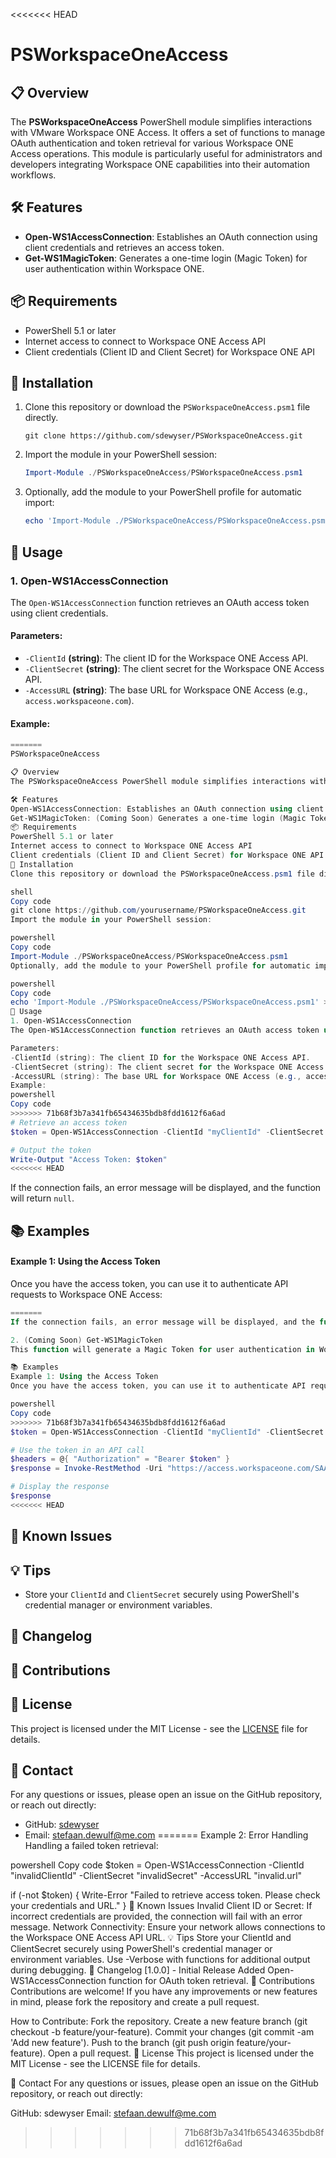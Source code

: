 <<<<<<< HEAD

# PSWorkspaceOneAccess

## 📋 Overview
The **PSWorkspaceOneAccess** PowerShell module simplifies interactions with VMware Workspace ONE Access. It offers a set of functions to manage OAuth authentication and token retrieval for various Workspace ONE Access operations. This module is particularly useful for administrators and developers integrating Workspace ONE capabilities into their automation workflows.

## 🛠️ Features
- **Open-WS1AccessConnection**: Establishes an OAuth connection using client credentials and retrieves an access token.
- **Get-WS1MagicToken**: Generates a one-time login (Magic Token) for user authentication within Workspace ONE.

## 📦 Requirements
- PowerShell 5.1 or later
- Internet access to connect to Workspace ONE Access API
- Client credentials (Client ID and Client Secret) for Workspace ONE API

## 🔧 Installation

1. Clone this repository or download the `PSWorkspaceOneAccess.psm1` file directly.

   ```shell
   git clone https://github.com/sdewyser/PSWorkspaceOneAccess.git
   ```

2. Import the module in your PowerShell session:

   ```powershell
   Import-Module ./PSWorkspaceOneAccess/PSWorkspaceOneAccess.psm1
   ```

3. Optionally, add the module to your PowerShell profile for automatic import:

   ```powershell
   echo 'Import-Module ./PSWorkspaceOneAccess/PSWorkspaceOneAccess.psm1' >> $PROFILE
   ```

## 🚀 Usage

### 1. Open-WS1AccessConnection
The `Open-WS1AccessConnection` function retrieves an OAuth access token using client credentials.

#### Parameters:
- `-ClientId` **(string)**: The client ID for the Workspace ONE Access API.
- `-ClientSecret` **(string)**: The client secret for the Workspace ONE Access API.
- `-AccessURL` **(string)**: The base URL for Workspace ONE Access (e.g., `access.workspaceone.com`).

#### Example:

```powershell
=======
PSWorkspaceOneAccess

📋 Overview
The PSWorkspaceOneAccess PowerShell module simplifies interactions with VMware Workspace ONE Access. It offers a set of functions to manage OAuth authentication and token retrieval for various Workspace ONE Access operations. This module is particularly useful for administrators and developers integrating Workspace ONE capabilities into their automation workflows.

🛠️ Features
Open-WS1AccessConnection: Establishes an OAuth connection using client credentials and retrieves an access token.
Get-WS1MagicToken: (Coming Soon) Generates a one-time login (Magic Token) for user authentication within Workspace ONE.
📦 Requirements
PowerShell 5.1 or later
Internet access to connect to Workspace ONE Access API
Client credentials (Client ID and Client Secret) for Workspace ONE API
🔧 Installation
Clone this repository or download the PSWorkspaceOneAccess.psm1 file directly.

shell
Copy code
git clone https://github.com/yourusername/PSWorkspaceOneAccess.git
Import the module in your PowerShell session:

powershell
Copy code
Import-Module ./PSWorkspaceOneAccess/PSWorkspaceOneAccess.psm1
Optionally, add the module to your PowerShell profile for automatic import:

powershell
Copy code
echo 'Import-Module ./PSWorkspaceOneAccess/PSWorkspaceOneAccess.psm1' >> $PROFILE
🚀 Usage
1. Open-WS1AccessConnection
The Open-WS1AccessConnection function retrieves an OAuth access token using client credentials.

Parameters:
-ClientId (string): The client ID for the Workspace ONE Access API.
-ClientSecret (string): The client secret for the Workspace ONE Access API.
-AccessURL (string): The base URL for Workspace ONE Access (e.g., access.workspaceone.com).
Example:
powershell
Copy code
>>>>>>> 71b68f3b7a341fb65434635bdb8fdd1612f6a6ad
# Retrieve an access token
$token = Open-WS1AccessConnection -ClientId "myClientId" -ClientSecret "mySecret" -AccessURL "access.workspaceone.com"

# Output the token
Write-Output "Access Token: $token"
<<<<<<< HEAD
```

If the connection fails, an error message will be displayed, and the function will return `null`.

## 📚 Examples

#### Example 1: Using the Access Token
Once you have the access token, you can use it to authenticate API requests to Workspace ONE Access:

```powershell
=======
If the connection fails, an error message will be displayed, and the function will return null.

2. (Coming Soon) Get-WS1MagicToken
This function will generate a Magic Token for user authentication in Workspace ONE Access. Stay tuned for updates.

📚 Examples
Example 1: Using the Access Token
Once you have the access token, you can use it to authenticate API requests to Workspace ONE Access:

powershell
Copy code
>>>>>>> 71b68f3b7a341fb65434635bdb8fdd1612f6a6ad
$token = Open-WS1AccessConnection -ClientId "myClientId" -ClientSecret "mySecret" -AccessURL "access.workspaceone.com"

# Use the token in an API call
$headers = @{ "Authorization" = "Bearer $token" }
$response = Invoke-RestMethod -Uri "https://access.workspaceone.com/SAAS/jersey/manager/api/v1/user" -Headers $headers -Method Get

# Display the response
$response
<<<<<<< HEAD
```

## 🐞 Known Issues

## 💡 Tips
- Store your `ClientId` and `ClientSecret` securely using PowerShell's credential manager or environment variables.

## 📝 Changelog

## 🤝 Contributions

## 📄 License
This project is licensed under the MIT License - see the [LICENSE](LICENSE) file for details.

## 💬 Contact
For any questions or issues, please open an issue on the GitHub repository, or reach out directly:

- GitHub: [sdewyser](https://github.com/sdewyser)
- Email: stefaan.dewulf@me.com
=======
Example 2: Error Handling
Handling a failed token retrieval:

powershell
Copy code
$token = Open-WS1AccessConnection -ClientId "invalidClientId" -ClientSecret "invalidSecret" -AccessURL "invalid.url"

if (-not $token) {
    Write-Error "Failed to retrieve access token. Please check your credentials and URL."
}
🐞 Known Issues
Invalid Client ID or Secret: If incorrect credentials are provided, the connection will fail with an error message.
Network Connectivity: Ensure your network allows connections to the Workspace ONE Access API URL.
💡 Tips
Store your ClientId and ClientSecret securely using PowerShell's credential manager or environment variables.
Use -Verbose with functions for additional output during debugging.
📝 Changelog
[1.0.0] - Initial Release
Added Open-WS1AccessConnection function for OAuth token retrieval.
🤝 Contributions
Contributions are welcome! If you have any improvements or new features in mind, please fork the repository and create a pull request.

How to Contribute:
Fork the repository.
Create a new feature branch (git checkout -b feature/your-feature).
Commit your changes (git commit -am 'Add new feature').
Push to the branch (git push origin feature/your-feature).
Open a pull request.
📄 License
This project is licensed under the MIT License - see the LICENSE file for details.

💬 Contact
For any questions or issues, please open an issue on the GitHub repository, or reach out directly:

GitHub: sdewyser
Email: stefaan.dewulf@me.com
>>>>>>> 71b68f3b7a341fb65434635bdb8fdd1612f6a6ad
